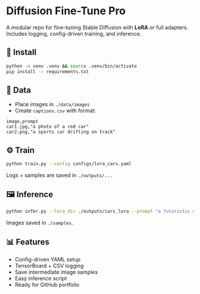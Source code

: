 # Diffusion Fine-Tune Pro

A modular repo for fine-tuning Stable Diffusion with **LoRA** or full adapters. Includes logging, config-driven training, and inference.

## 🔧 Install
```bash
python -m venv .venv && source .venv/bin/activate
pip install -r requirements.txt
```

## 📂 Data
- Place images in `./data/images`
- Create `captions.csv` with format:
```
image,prompt
car1.jpg,"a photo of a red car"
car2.png,"a sports car drifting on track"
```

## ⚙️ Train
```bash
python train.py --config configs/lora_cars.yaml
```

Logs + samples are saved in `./outputs/...`

## 🖼️ Inference
```bash
python infer.py --lora_dir ./outputs/cars_lora --prompt "a futuristic concept car at night" --n 4
```

Images saved in `./samples`.

## 📊 Features
- Config-driven YAML setup
- TensorBoard + CSV logging
- Save intermediate image samples
- Easy inference script
- Ready for GitHub portfolio
